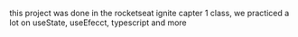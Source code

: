 this project was done in the rocketseat ignite capter 1 class, we practiced a lot on useState, useEfecct, typescript and more
